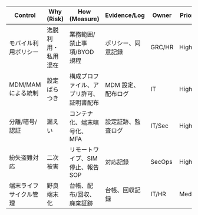 | Control                | Why (Risk)         | How (Measure)                            | Evidence/Log       | Owner  | Priority | Ref   |
| ---------------------- | ------------------ | ---------------------------------------- | ------------------ | ------ | -------- | ----- |
| モバイル利用ポリシー   | 逸脱利用・私用混在 | 業務範囲/禁止事項/BYOD 規程              | ポリシー、同意記録 | GRC/HR | High     | JSSEC |
| MDM/MAM による統制     | 設定ばらつき       | 構成プロファイル、アプリ許可、証明書配布 | MDM 設定、配布ログ | IT     | High     | JSSEC |
| 分離/暗号/認証         | 漏えい             | コンテナ化、端末暗号化、MFA              | 設定証跡、監査ログ | IT/Sec | High     | JSSEC |
| 紛失盗難対応           | 二次被害           | リモートワイプ、SIM 停止、報告 SOP       | 対応記録           | SecOps | High     | JSSEC |
| 端末ライフサイクル管理 | 野良端末化         | 台帳、配布/回収、廃棄証跡                | 台帳、回収記録     | IT/HR  | Medium   | JSSEC |
